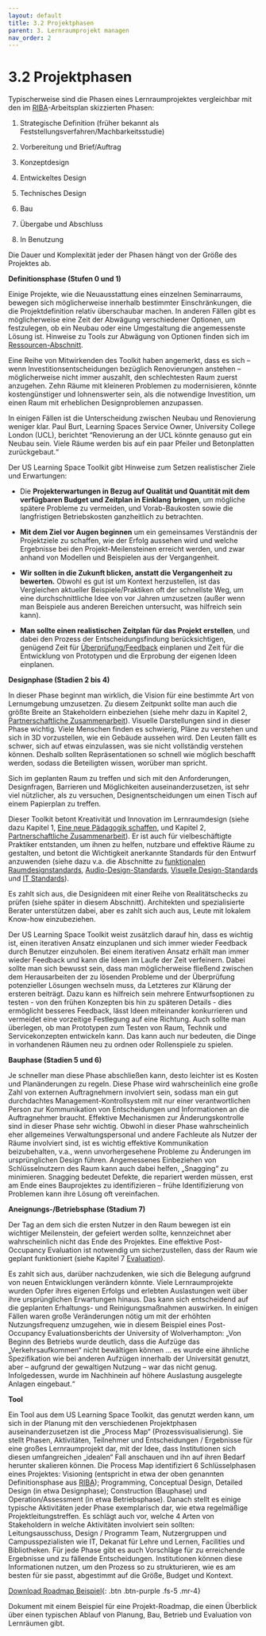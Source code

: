 ```yaml
---
layout: default
title: 3.2 Projektphasen
parent: 3. Lernraumprojekt managen
nav_order: 2
---
```

# 3.2 Projektphasen

Typischerweise sind die Phasen eines Lernraumprojektes vergleichbar mit
den im [RIBA](../Referenzen.md)-Arbeitsplan skizzierten Phasen:

1.  Strategische Definition (früher bekannt als
    Feststellungsverfahren/Machbarkeitsstudie)

2.  Vorbereitung und Brief/Auftrag

3.  Konzeptdesign

4.  Entwickeltes Design

5.  Technisches Design

6.  Bau

7.  Übergabe und Abschluss

8.  In Benutzung

Die Dauer und Komplexität jeder der Phasen hängt von der Größe des
Projektes ab.

**Definitionsphase (Stufen 0 und 1)**

Einige Projekte, wie die Neuausstattung eines einzelnen Seminarraums,
bewegen sich möglicherweise innerhalb bestimmter Einschränkungen, die
die Projektdefinition relativ überschaubar machen. In anderen Fällen
gibt es möglicherweise eine Zeit der Abwägung verschiedener Optionen, um
festzulegen, ob ein Neubau oder eine Umgestaltung die angemessenste
Lösung ist. Hinweise zu Tools zur Abwägung von Optionen finden sich im
[Ressourcen-Abschnitt](../ressourcen).

Eine Reihe von Mitwirkenden des Toolkit haben angemerkt, dass es sich –
wenn Investitionsentscheidungen bezüglich Renovierungen anstehen –
möglicherweise nicht immer auszahlt, den schlechtesten Raum zuerst
anzugehen. Zehn Räume mit kleineren Problemen zu modernisieren, könnte
kostengünstiger und lohnenswerter sein, als die notwendige Investition,
um einen Raum mit erheblichen Designproblemen anzupassen.

In einigen Fällen ist die Unterscheidung zwischen Neubau und Renovierung
weniger klar. Paul Burt, Learning Spaces Service Owner, University
College London (UCL), berichtet “Renovierung an der UCL könnte genauso
gut ein Neubau sein. Viele Räume werden bis auf ein paar Pfeiler und
Betonplatten zurückgebaut.“

Der US Learning Space Toolkit gibt Hinweise zum Setzen realistischer
Ziele und Erwartungen:

-   Die **Projekterwartungen in Bezug auf Qualität und Quantität mit dem
    verfügbaren Budget und Zeitplan in Einklang bringen**, um mögliche
    spätere Probleme zu vermeiden, und Vorab-Baukosten sowie die
    langfristigen Betriebskosten ganzheitlich zu betrachten.

-   **Mit dem Ziel vor Augen beginnen** um ein gemeinsames Verständnis
    der Projektziele zu schaffen, wie der Erfolg aussehen wird und
    welche Ergebnisse bei den Projekt-Meilensteinen erreicht werden, und
    zwar anhand von Modellen und Beispielen aus der Vergangenheit.

-   **Wir sollten in die Zukunft blicken, anstatt die Vergangenheit zu
    bewerten.** Obwohl es gut ist um Kontext herzustellen, ist das
    Vergleichen aktueller Beispiele/Praktiken oft der schnellste Weg, um
    eine durchschnittliche Idee von vor Jahren umzusetzen (außer wenn
    man Beispiele aus anderen Bereichen untersucht, was hilfreich sein
    kann).

-   **Man sollte einen realistischen Zeitplan für das Projekt
    erstellen**, und dabei den Prozess der Entscheidungsfindung
    berücksichtigen, genügend Zeit für
    [Überprüfung/Feedback](../7_Evaluation/0_Evaluation.md) einplanen und Zeit für die
    Entwicklung von Prototypen und die Erprobung der eigenen Ideen
    einplanen.

**Designphase (Stadien 2 bis 4)**

In dieser Phase beginnt man wirklich, die Vision für eine bestimmte Art
von Lernumgebung umzusetzen. Zu diesem Zeitpunkt sollte man auch die
größte Breite an Stakeholdern einbeziehen (siehe mehr dazu in Kapitel 2,
[Partnerschaftliche Zusammenarbeit](../2_zusammenarbeit/0_zusammenarbeit.md)). Visuelle
Darstellungen sind in dieser Phase wichtig. Viele Menschen finden es
schwierig, Pläne zu verstehen und sich in 3D vorzustellen, wie ein
Gebäude aussehen wird. Den Leuten fällt es schwer, sich auf etwas
einzulassen, was sie nicht vollständig verstehen können. Deshalb sollten
Repräsentationen so schnell wie möglich beschafft werden, sodass die
Beteiligten wissen, worüber man spricht.

Sich im geplanten Raum zu treffen und sich mit den Anforderungen,
Designfragen, Barrieren und Möglichkeiten auseinanderzusetzen, ist sehr
viel nützlicher, als zu versuchen, Designentscheidungen um einen Tisch
auf einem Papierplan zu treffen.

Dieser Toolkit betont Kreativität und Innovation im Lernraumdesign
(siehe dazu Kapitel 1, [Eine neue Pädagogik schaffen](../1_paedagogik/0_paedagogik.md),
und Kapitel 2, [Partnerschaftliche Zusammenarbeit](../2_zusammenarbeit/0_zusammenarbeit.md)). Er ist auch für
vielbeschäftigte Praktiker entstanden, um ihnen zu helfen, nutzbare und
effektive Räume zu gestalten, und betont die Wichtigkeit anerkannte
Standards für den Entwurf anzuwenden (siehe dazu v.a. die Abschnitte zu
[funktionalen Raumdesignstandards](../4_Gestaltung/4_Raumstandards.md),
[Audio-Design-Standards](../4_Gestaltung/8_Audio.md), [Visuelle Design-Standards](../4_Gestaltung/9_Visuell.md)
und [IT Standards](../4_Gestaltung/10_IT.md)).

Es zahlt sich aus, die Designideen mit einer Reihe von Realitätschecks
zu prüfen (siehe später in diesem Abschnitt). Architekten und
spezialisierte Berater unterstützen dabei, aber es zahlt sich auch aus,
Leute mit lokalem Know-how einzubeziehen.

Der US Learning Space Toolkit weist zusätzlich darauf hin, dass es
wichtig ist, einen iterativen Ansatz einzuplanen und sich immer wieder
Feedback durch Benutzer einzuholen. Bei einem iterativen Ansatz erhält
man immer wieder Feedback und kann die Ideen im Laufe der Zeit
verfeinern. Dabei sollte man sich bewusst sein, dass man möglicherweise
fließend zwischen dem Herausarbeiten der zu lösenden Probleme und der
Überprüfung potenzieller Lösungen wechseln muss, da Letzteres zur
Klärung der ersteren beiträgt. Dazu kann es hilfreich sein mehrere
Entwurfsoptionen zu testen - von den frühen Konzepten bis hin zu
späteren Details - dies ermöglicht besseres Feedback, lässt Ideen
miteinander konkurrieren und vermeidet eine vorzeitige Festlegung auf
eine Richtung. Auch sollte man überlegen, ob man Prototypen zum Testen
von Raum, Technik und Servicekonzepten entwickeln kann. Das kann auch
nur bedeuten, die Dinge in vorhandenen Räumen neu zu ordnen oder
Rollenspiele zu spielen.

**Bauphase (Stadien 5 und 6)**

Je schneller man diese Phase abschließen kann, desto leichter ist es
Kosten und Planänderungen zu regeln. Diese Phase wird wahrscheinlich
eine große Zahl von externen Auftragnehmern involviert sein, sodass man
ein gut durchdachtes Management-Kontrollsystem mit nur einer
verantwortlichen Person zur Kommunikation von Entscheidungen und
Informationen an die Auftragnehmer braucht. Effektive Mechanismen zur
Änderungskontrolle sind in dieser Phase sehr wichtig. Obwohl in dieser
Phase wahrscheinlich eher allgemeines Verwaltungspersonal und andere
Fachleute als Nutzer der Räume involviert sind, ist es wichtig effektive
Kommunikation beizubehalten, v.a., wenn unvorhergesehene Probleme zu
Änderungen im ursprünglichen Design führen. Angemessenes Einbeziehen von
Schlüsselnutzern des Raum kann auch dabei helfen, „Snagging“ zu
minimieren. Snagging bedeutet Defekte, die repariert werden müssen, erst
am Ende eines Bauprojektes zu identifizieren – frühe Identifizierung von
Problemen kann ihre Lösung oft vereinfachen.

**Aneignungs-/Betriebsphase (Stadium 7)**

Der Tag an dem sich die ersten Nutzer in den Raum bewegen ist ein
wichtiger Meilenstein, der gefeiert werden sollte, kennzeichnet aber
wahrscheinlich nicht das Ende des Projektes. Eine effektive
Post-Occupancy Evaluation ist notwendig um sicherzustellen, dass der
Raum wie geplant funktioniert (siehe Kapitel 7
[Evaluation](../7_Evaluation/0_Evaluation.md)).

Es zahlt sich aus, darüber nachzudenken, wie sich die Belegung aufgrund
von neuen Entwicklungen verändern könnte. Viele Lernraumprojekte wurden
Opfer ihres eigenen Erfolgs und erlebten Auslastungen weit über ihre
ursprünglichen Erwartungen hinaus. Das kann sich entscheidend auf die
geplanten Erhaltungs- und Reinigungsmaßnahmen auswirken. In einigen
Fällen waren große Veränderungen nötig um mit der erhöhten
Nutzungsfrequenz umzugehen, wie in diesem Beispiel eines Post-Occupancy
Evaluationsberichts der University of Wolverhampton: „Von Beginn des
Betriebs wurde deutlich, dass die Aufzüge das „Verkehrsaufkommen“ nicht
bewältigen können … es wurde eine ähnliche Spezifikation wie bei anderen
Aufzügen innerhalb der Universität genutzt, aber – aufgrund der
gewaltigen Nutzung – war das nicht genug. Infolgedessen, wurde im
Nachhinein auf höhere Auslastung ausgelegte Anlagen eingebaut.“

**Tool**

Ein Tool aus dem US Learning Space Toolkit, das genutzt werden kann, um
sich in der Planung mit den verschiedenen Projektphasen
auseinanderzusetzen ist die „Process Map“ (Prozessvisualisierung). Sie
stellt Phasen, Aktivitäten, Teilnehmer und Entscheidungen / Ergebnisse
für eine großes Lernraumprojekt dar, mit der Idee, dass Institutionen
sich diesen umfangreichen „idealen“ Fall anschauen und ihn auf ihren
Bedarf herunter skalieren können. Die Process Map identifiziert 6
Schlüsselphasen eines Projektes: Visioning (entspricht in etwa der oben
genannten Definitionsphase aus [RIBA](../Referenzen.md)); Programming, Conceptual Design,
Detailed Design (in etwa Designphase); Construction (Bauphase) und
Operation/Assessment (in etwa Betriebsphase). Danach stellt es einige
typische Aktivitäten jeder Phase exemplarisch dar, wie etwa regelmäßige
Projektleitungstreffen. Es schlägt auch vor, welche 4 Arten von
Stakeholdern in welche Aktivitäten involviert sein sollten:
Leitungsausschuss, Design / Programm Team, Nutzergruppen und
Campusspezialisten wie IT, Dekanat für Lehre und Lernen, Facilities und
Bibliotheken. Für jede Phase gibt es auch Vorschläge für zu erreichende
Ergebnisse und zu fällende Entscheidungen. Institutionen können diese
Informationen nutzen, um den Prozess so zu strukturieren, wie es am
besten für sie passt, abgestimmt auf die Größe, Budget und Kontext.

[Download Roadmap Beispiel](/media/tools/DE_Roadmap_Beispiel.docx){: .btn .btn-purple .fs-5 .mr-4}

Dokument mit einem Beispiel für eine Projekt-Roadmap, die einen Überblick über einen typischen Ablauf von Planung, Bau, Betrieb und Evaluation von Lernräumen gibt.
